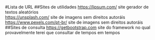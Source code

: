 #Lista de URL 
##Sites de utilidades
https://lipsum.com/ site gerador de textos aleatórios \
https://unsplash.com/ site de imagens sem direitos autoráis \
https://www.pexels.com/pt-br/ site de imagens sem direitos autoráis \
##Sites de consulta
https://getbootstrap.com site do framework no qual provavelmente terei que consultar de tempos em tempos 